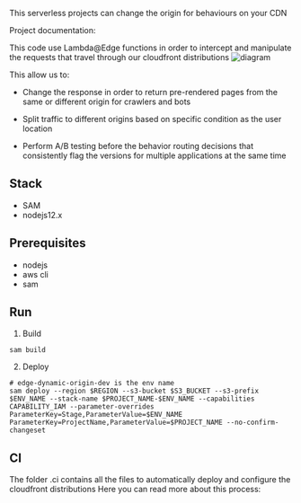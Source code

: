        

This serverless projects can change the origin for behaviours on your CDN

Project documentation: 

This code use Lambda@Edge functions in order to intercept and manipulate the requests that travel through our cloudfront distributions
![diagram](https://cdn-images-1.medium.com/max/1600/1*2X3D7IbxfKIiwWUd6u9nDw.png)


This allow us to:

- Change the response in order to return pre-rendered pages from the same or different origin for crawlers and bots

- Split traffic to different origins based on specific condition as the user location 

- Perform A/B testing before the behavior routing decisions that consistently flag the versions for multiple applications at the same time

## Stack
* SAM
* nodejs12.x

## Prerequisites
* nodejs
* aws cli
* sam

## Run
1. Build
```
sam build
```

2. Deploy
```
# edge-dynamic-origin-dev is the env name
sam deploy --region $REGION --s3-bucket $S3_BUCKET --s3-prefix $ENV_NAME --stack-name $PROJECT_NAME-$ENV_NAME --capabilities CAPABILITY_IAM --parameter-overrides ParameterKey=Stage,ParameterValue=$ENV_NAME ParameterKey=ProjectName,ParameterValue=$PROJECT_NAME --no-confirm-changeset
```

## CI
The folder .ci contains all the files to automatically deploy and configure the cloudfront distributions
Here you can read more about this process:
